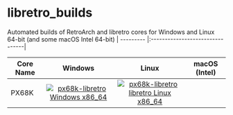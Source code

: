 # libretro_builds
Automated builds of RetroArch and libretro cores for Windows and Linux 64-bit (and some macOS Intel 64-bit)
| --------- |:--------------------------------|

| Core Name | Windows | Linux | macOS (Intel) |
| --------- |:-------:|:-----:|:-------------:|
| PX68K      | [![px68k-libretro Windows x86_64](https://github.com/negativeExponent/libretro_builds/actions/workflows/win64_px68k.yml/badge.svg)](https://github.com/negativeExponent/libretro_builds/releases/download/Windows_64-bit/px68k_libretro.dll.zip) |[![px68k-libretro libretro Linux x86_64](https://github.com/negativeExponent/libretro_builds/actions/workflows/linux64_px68k.yml/badge.svg)](https://github.com/negativeExponent/libretro_builds/releases/download/Linux_64-bit/px68k_libretro.so.zip) |